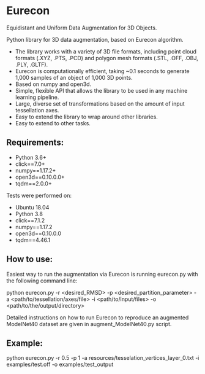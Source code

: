 # Eurecon

Equidistant and Uniform Data Augmentation for 3D Objects.

Python library for 3D data augmentation, based on Eurecon algorithm. 

- The library works with a variety of 3D file formats, including point cloud formats (.XYZ, .PTS, .PCD) and polygon mesh formats (.STL, .OFF, .OBJ, .PLY, .GLTF).
- Eurecon is computationally efficient, taking ~0.1 seconds to generate 1,000 samples  of an object of 1,000 3D points. 
- Based on numpy and open3d.
- Simple, flexible API that allows the library to be used in any machine learning pipeline.
- Large, diverse set of transformations based on the amount of input tessellation axes.
- Easy to extend the library to wrap around other libraries.
- Easy to extend to other tasks.



## Requirements:
- Python 3.6+
- click==7.0+
- numpy==1.17.2+
- open3d==0.10.0.0+
- tqdm==2.0.0+

Tests were performed on:

- Ubuntu 18.04
- Python 3.8
- click==7.1.2
- numpy==1.17.2
- open3d==0.10.0.0
- tqdm==4.46.1

## How to use:

Easiest way to run the augmentation via Eurecon is running eurecon.py with the following command line:

python eurecon.py -r <desired_RMSD> -p <desired_partition_parameter> -a <path/to/tessellation/axes/file> -i <path/to/input/files> -o <path/to/the/output/directory>

Detailed instructions on how to run Eurecon to reproduce an augmented ModelNet40 dataset are given in augment_ModelNet40.py script.

## Example:

python eurecon.py -r 0.5 -p 1 -a resources/tesselation_vertices_layer_0.txt -i examples/test.off -o examples/test_output

